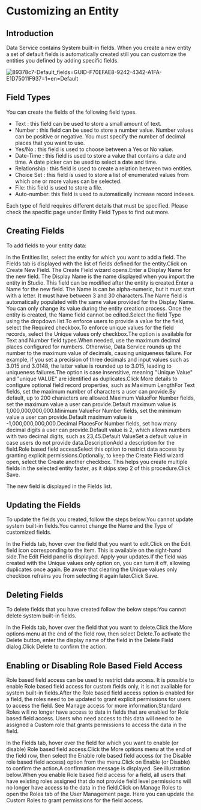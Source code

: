 ﻿# Customizing an Entity


## Introduction

Data Service contains System built-in fields. When you create a new entity a set of default fields is automatically created still you can customize the entities you defined by adding specific fields.

![89378c7-Default_fields=GUID-F70EFAE8-9242-4342-A1FA-E1D75011F937=1=en=Default](/images/89378c7-Default_fields=GUID-F70EFAE8-9242-4342-A1FA-E1D75011F937=1=en=Default.png)


## Field Types

You can create the fields of the following field types.

* Text : this field can be used to store a small amount of text.
* Number : this field can be used to store a number value. Number values can be positive or negative. You must specify the number of decimal places that you want to use.
* Yes/No : this field is used to choose between a Yes or No value.
* Date-Time : this field is used to store a value that contains a date and time. A date picker can be used to select a date and time.
* Relationship : this field is used to create a relation between two entities.
* Choice Set : this field is used to store a list of enumerated values from which one or more values can be selected.
* File: this field is used to store a file.
* Auto-number: this field is used to automatically increase record indexes.

Each type of field requires different details that must be specified. Please check the specific page under Entity Field Types to find out more.


## Creating Fields

To add fields to your entity data:

In the Entities list, select the entity for which you want to add a field. The Fields tab is displayed with the list of fields defined for the entity.Click on Create New Field. The Create Field wizard opens.Enter a Display Name for the new field. The Display Name is the name displayed when you import the entity in Studio. This field can be modified after the entity is created.Enter a Name for the new field. The Name is can be alpha-numeric, but it must start with a letter. It must have between 3 and 30 characters.The Name field is automatically populated with the same value provided for the Display Name. You can only change its value during the entity creation process. Once the entity is created, the Name field cannot be edited.Select the field Type using the dropdown list.To enforce users to provide a value for the field, select the Required checkbox.To enforce unique values for the field records, select the Unique values only checkbox.The option is available for Text and Number field types.When needed, use the maximum decimal places configured for numbers. Otherwise, Data Service rounds up the number to the maximum value of decimals, causing uniqueness failure. For example, if you set a precision of three decimals and input values such as 3.015 and 3.0148, the latter value is rounded up to 3.015, leading to uniqueness failures.The option is case insensitive, meaning "Unique Value" and "unique VALUE" are identified as duplicates.Click More details to configure optional field record properties, such as:Maximum LengthFor Text fields, set the maximum number of characters a user can provide.By default, up to 200 characters are allowed.Maximum ValueFor Number fields, set the maximum value a user can provide.Default maximum value is 1,000,000,000,000.Minimum ValueFor Number fields, set the minimum value a user can provide.Default maximum value is -1,000,000,000,000.Decimal PlacesFor Number fields, set how many decimal digits a user can provide.Default value is 2, which allows numbers with two decimal digits, such as 23,45.Default ValueSet a default value in case users do not provide data.DescriptionAdd a description for the field.Role based field accessSelect this option to restrict data access by granting explicit permissions.Optionally, to keep the Create Field wizard open, select the Create another checkbox. This helps you create multiple fields in the selected entity faster, as it skips step 2 of this procedure.Click Save.

The new field is displayed in the Fields list.


## Updating the Fields

To update the fields you created, follow the steps below:You cannot update system built-in fields.You cannot change the Name and the Type of customized fields.

In the Fields tab, hover over the field that you want to edit.Click on the Edit field icon corresponding to the item. This is available on the right-hand side.The Edit Field panel is displayed. Apply your updates.If the field was created with the Unique values only option on, you can turn it off, allowing duplicates once again. Be aware that clearing the Unique values only checkbox refrains you from selecting it again later.Click Save.


## Deleting Fields

To delete fields that you have created follow the below steps:You cannot delete system built-in fields.

In the Fields tab, hover over the field that you want to delete.Click the More options menu at the end of the field row, then select Delete.To activate the Delete button, enter the display name of the field in the Delete Field dialog.Click Delete to confirm the action.


## Enabling or Disabling Role Based Field Access

Role based field access can be used to restrict data access. It is possible to enable Role based field access for custom fields only, it is not available for system built-in fields.After the Role based field access option is enabled for a field, the roles need to be updated to grant explicit permissions for users to access the field. See Manage access for more information.Standard Roles will no longer have access to data in fields that are enabled for Role based field access. Users who need access to this data will need to be assigned a Custom role that grants permissions to access the data in the field.

In the Fields tab, hover over the field for which you want to enable (or disable) Role based field access.Click the More options menu at the end of the field row, then select the Enable role based field access (or the Disable role based field access) option from the menu.Click on Enable (or Disable) to confirm the action.A confirmation message is displayed. See illustration below.When you enable Role based field access for a field, all users that have existing roles assigned that do not provide field level permissions will no longer have access to the data in the field.Click on Manage Roles to open the Roles tab of the User Management page. Here you can update the Custom Roles to grant permissions for the field access.

